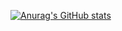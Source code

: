 [![Anurag's GitHub stats](https://github-readme-stats.vercel.app/api?username=samueu&show_icons=true)](https://github.com/anuraghazra/github-readme-stats)
